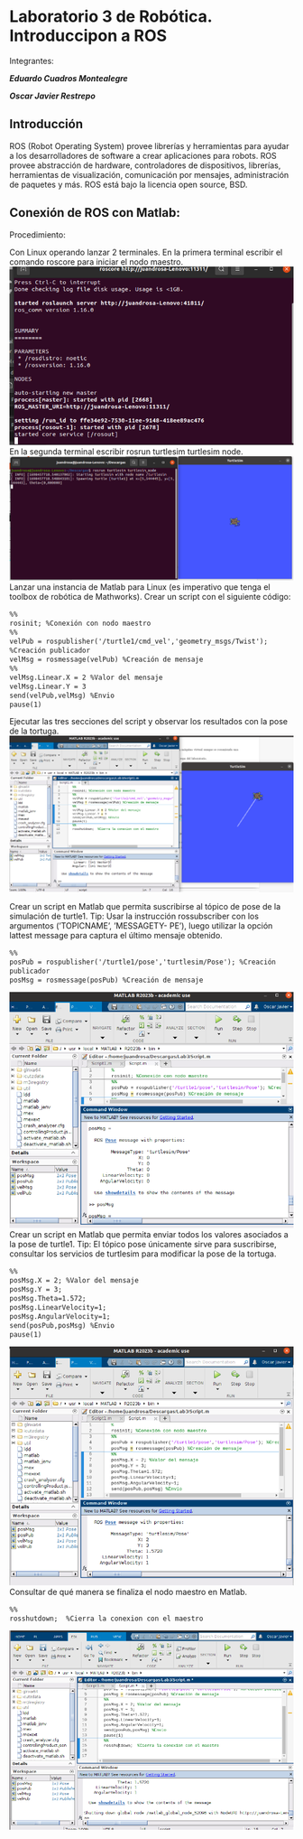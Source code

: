 # Laboratorio 3 de Robótica. Introduccipon a ROS
Integrantes:

***Eduardo Cuadros Montealegre***

***Oscar Javier Restrepo***

## Introducción
ROS (Robot Operating System) provee librerías y herramientas para ayudar a los desarrolladores de software a crear aplicaciones para robots. ROS provee abstracción de hardware, controladores de dispositivos, librerías, herramientas de visualización, comunicación por mensajes, administración de paquetes y más. ROS está bajo la licencia open source, BSD.

## Conexión de ROS con Matlab:
Procedimiento:

Con Linux operando lanzar 2 terminales. En la primera terminal escribir el comando roscore
para iniciar el nodo maestro.
![Inicio de nodo maestro](https://github.com/EdoCuadros/Lab3/blob/main/Imágenes/Ros1.png)
En la segunda terminal escribir rosrun turtlesim turtlesim node.
![Inicio de nodo maestro](https://github.com/EdoCuadros/Lab3/blob/main/Imágenes/Ros2.png)
Lanzar una instancia de Matlab para Linux (es imperativo que tenga el toolbox de robótica
de Mathworks).
Crear un script con el siguiente código:
```
%%
rosinit; %Conexión con nodo maestro
%%
velPub = rospublisher('/turtle1/cmd_vel','geometry_msgs/Twist'); %Creación publicador
velMsg = rosmessage(velPub) %Creación de mensaje
%%
velMsg.Linear.X = 2 %Valor del mensaje
velMsg.Linear.Y = 3
send(velPub,velMsg) %Envio
pause(1)
```
Ejecutar las tres secciones del script y observar los resultados con la pose de la tortuga.
![Inicio de nodo maestro](https://github.com/EdoCuadros/Lab3/blob/main/Imágenes/Ros3.png)

Crear un script en Matlab que permita suscribirse al tópico de pose de la simulación de turtle1. Tip: Usar la instrucción rossubscriber con los argumentos (’TOPICNAME’, ’MESSAGETY- PE’), luego utilizar la opción lattest message para captura el último mensaje obtenido.
```
%%
posPub = rospublisher('/turtle1/pose','turtlesim/Pose'); %Creación publicador
posMsg = rosmessage(posPub) %Creación de mensaje
```
![Inicio de nodo maestro](https://github.com/EdoCuadros/Lab3/blob/main/Imágenes/Ros4.png)
Crear un script en Matlab que permita enviar todos los valores asociados a la pose de turtle1. Tip: El tópico pose únicamente sirve para suscribirse, consultar los servicios de turtlesim para modificar la pose de la tortuga.
```
%%
posMsg.X = 2; %Valor del mensaje
posMsg.Y = 3;
posMsg.Theta=1.572;
posMsg.LinearVelocity=1;
posMsg.AngularVelocity=1;
send(posPub,posMsg) %Envio
pause(1)
```
![Inicio de nodo maestro](https://github.com/EdoCuadros/Lab3/blob/main/Imágenes/Ros5.png)
Consultar de qué manera se finaliza el nodo maestro en Matlab.
```
%% 
rosshutdown;  %Cierra la conexion con el maestro

```
![Inicio de nodo maestro](https://github.com/EdoCuadros/Lab3/blob/main/Imágenes/Ros6.png)
